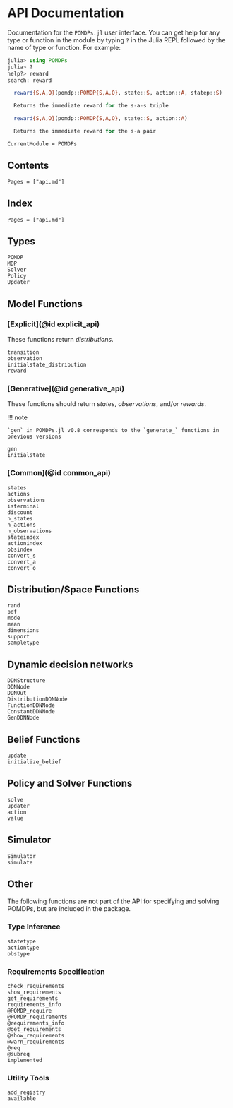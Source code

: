 # API Documentation

Documentation for the `POMDPs.jl` user interface. You can get help for any type or
function in the module by typing `?` in the Julia REPL followed by the name of
type or function. For example:

```julia
julia> using POMDPs
julia> ?
help?> reward
search: reward

  reward{S,A,O}(pomdp::POMDP{S,A,O}, state::S, action::A, statep::S)

  Returns the immediate reward for the s-a-s triple

  reward{S,A,O}(pomdp::POMDP{S,A,O}, state::S, action::A)

  Returns the immediate reward for the s-a pair

```

```@meta
CurrentModule = POMDPs
```

## Contents

```@contents
Pages = ["api.md"]
```


## Index

```@index
Pages = ["api.md"]
```


## Types

```@docs
POMDP
MDP
Solver
Policy
Updater
```

## Model Functions

### [Explicit](@id explicit_api)

These functions return *distributions*.

```@docs
transition
observation
initialstate_distribution
reward
```

### [Generative](@id generative_api)

These functions should return *states*, *observations*, and/or *rewards*.

!!! note

    `gen` in POMDPs.jl v0.8 corresponds to the `generate_` functions in previous versions

```@docs
gen
initialstate
```

### [Common](@id common_api)

```@docs
states
actions
observations
isterminal
discount
n_states
n_actions
n_observations
stateindex
actionindex
obsindex
convert_s
convert_a
convert_o
```

## Distribution/Space Functions

```@docs
rand
pdf
mode
mean
dimensions
support
sampletype
```

## Dynamic decision networks

```@docs
DDNStructure
DDNNode
DDNOut
DistributionDDNNode
FunctionDDNNode
ConstantDDNNode
GenDDNNode
```

## Belief Functions

```@docs
update
initialize_belief
```

## Policy and Solver Functions

```@docs
solve
updater
action
value
```

## Simulator

```@docs
Simulator
simulate
```

## Other

The following functions are not part of the API for specifying and solving POMDPs, but are included in the package.

### Type Inference

```@docs
statetype
actiontype
obstype
```

### Requirements Specification
```@docs
check_requirements
show_requirements
get_requirements
requirements_info
@POMDP_require
@POMDP_requirements
@requirements_info
@get_requirements
@show_requirements
@warn_requirements
@req
@subreq
implemented
```

### Utility Tools

```@docs
add_registry
available
```
